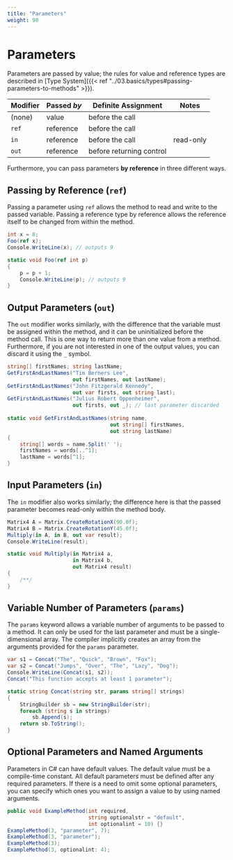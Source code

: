 ```yaml
---
title: "Parameters"
weight: 90
---
```


# Parameters

Parameters are passed by value; the rules for value and reference types are described in [Type System]({{< ref "../03.basics/types#passing-parameters-to-methods" >}}).

| Modifier | Passed *by* | Definite Assignment       | Notes            |
|------------|-------------|---------------------------|------------------|
| (none)     | value       | before the call           |                  |
| `ref`      | reference   | before the call           |                  |
| `in`       | reference   | before the call           | read-only        |
| `out`      | reference   | before returning control  |                  |

Furthermore, you can pass parameters **by reference** in three different ways.

## Passing by Reference (`ref`)

Passing a parameter using `ref` allows the method to read and write to the passed variable. Passing a reference type by reference allows the reference itself to be changed from within the method.

```csharp
int x = 8;
Foo(ref x);
Console.WriteLine(x); // outputs 9

static void Foo(ref int p)
{
    p = p + 1;
    Console.WriteLine(p); // outputs 9
}
```

## Output Parameters (`out`)

The `out` modifier works similarly, with the difference that the variable must be assigned within the method, and it can be uninitialized before the method call. This is one way to return more than one value from a method. Furthermore, if you are not interested in one of the output values, you can discard it using the `_` symbol.

```csharp
string[] firstNames; string lastName;
GetFirstAndLastNames("Tim Berners Lee",
                     out firstNames, out lastName);
GetFirstAndLastNames("John Fitzgerald Kennedy",
                     out var firsts, out string last);
GetFirstAndLastNames("Julius Robert Oppenheimer",
                     out firsts, out _); // last parameter discarded
                     
static void GetFirstAndLastNames(string name,
                                 out string[] firstNames,
                                 out string lastName)
{
    string[] words = name.Split(' ');
    firstNames = words[..^1];
    lastName = words[^1];
}
```

## Input Parameters (`in`)

The `in` modifier also works similarly; the difference here is that the passed parameter becomes read-only within the method body.

```csharp
Matrix4 A = Matrix.CreateRotationX(90.0f);
Matrix4 B = Matrix.CreateRotationY(45.0f);
Multiply(in A, in B, out var result);
Console.WriteLine(result);

static void Multiply(in Matrix4 a,
                     in Matrix4 b,
                     out Matrix4 result)
{
    /**/
}
```

## Variable Number of Parameters (`params`)

The `params` keyword allows a variable number of arguments to be passed to a method. It can only be used for the last parameter and must be a single-dimensional array. The compiler implicitly creates an array from the arguments provided for the `params` parameter.

```csharp
var s1 = Concat("The", "Quick", "Brown", "Fox");
var s2 = Concat("Jumps", "Over", "The", "Lazy", "Dog");
Console.WriteLine(Concat(s1, s2));
Concat("This function accepts at least 1 parameter");

static string Concat(string str, params string[] strings)
{
    StringBuilder sb = new StringBuilder(str);
    foreach (string s in strings)
        sb.Append(s);
    return sb.ToString();
}
```

## Optional Parameters and Named Arguments

Parameters in C# can have default values. The default value must be a compile-time constant. All default parameters must be defined after any required parameters. If there is a need to omit some optional parameters, you can specify which ones you want to assign a value to by using named arguments.

```csharp
public void ExampleMethod(int required,
                          string optionalstr = "default",
                          int optionalint = 10) {}
ExampleMethod(3, "parameter", 7);
ExampleMethod(3, "parameter");
ExampleMethod(3);
ExampleMethod(3, optionalint: 4);
```
